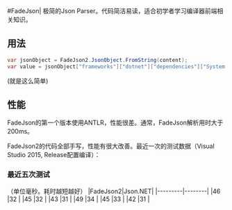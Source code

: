 #FadeJson|
极简的Json Parser。代码简洁易读，适合初学者学习编译器前端相关知识。

## 用法
```C#
var jsonObject = FadeJson2.JsonObject.FromString(content);
var value = jsonObject["frameworks"]["dotnet"]["dependencies"]["System.Linq"]; //value == "4.0.0"
```
(就是这么简单)

## 性能
FadeJson的第一个版本使用ANTLR，性能很差。通常，FadeJson解析用时大于200ms。

FadeJson2的代码全部手写，性能有很大改善。最近一次的测试数据（Visual Studio 2015, Release配置编译）：

### 最近五次测试
（单位毫秒。耗时越短越好）
|FadeJson2|Json.NET|
|---------|--------|
|46       |32      |
|45       |32      |
|43       |31      |
|49       |34      |
|45       |33      |
|42       |31      |